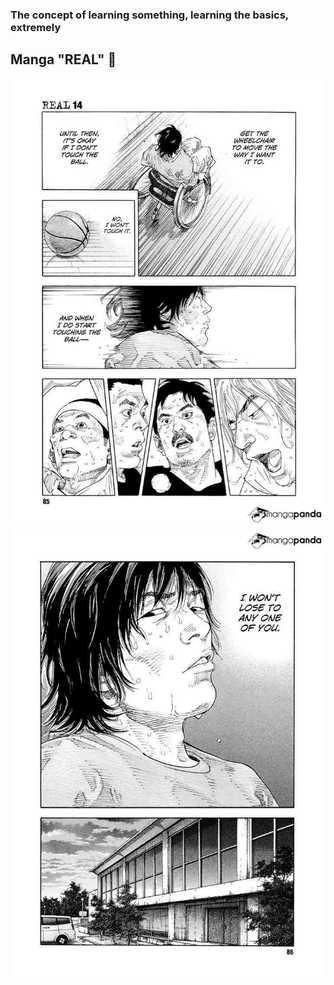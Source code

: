 ### The concept of learning something, learning the basics, extremely

## Manga "REAL" 🥬

![REAL](/assets/manga-real-chapter-81-p21.jpg)
![REAL](/assets/manga-real-chapter-81-p22.jpg)
